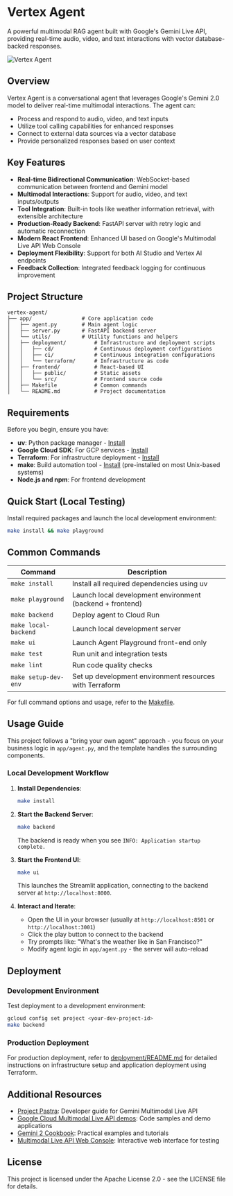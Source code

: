 # Vertex Agent

A powerful multimodal RAG agent built with Google's Gemini Live API, providing real-time audio, video, and text interactions with vector database-backed responses.

![Vertex Agent](https://storage.googleapis.com/github-repo/generative-ai/sample-apps/e2e-gen-ai-app-starter-pack/live_api_pattern_demo.gif)

## Overview

Vertex Agent is a conversational agent that leverages Google's Gemini 2.0 model to deliver real-time multimodal interactions. The agent can:

- Process and respond to audio, video, and text inputs
- Utilize tool calling capabilities for enhanced responses
- Connect to external data sources via a vector database
- Provide personalized responses based on user context

## Key Features

- **Real-time Bidirectional Communication**: WebSocket-based communication between frontend and Gemini model
- **Multimodal Interactions**: Support for audio, video, and text inputs/outputs
- **Tool Integration**: Built-in tools like weather information retrieval, with extensible architecture
- **Production-Ready Backend**: FastAPI server with retry logic and automatic reconnection
- **Modern React Frontend**: Enhanced UI based on Google's Multimodal Live API Web Console
- **Deployment Flexibility**: Support for both AI Studio and Vertex AI endpoints
- **Feedback Collection**: Integrated feedback logging for continuous improvement

## Project Structure

```
vertex-agent/
├── app/                # Core application code
│   ├── agent.py        # Main agent logic
│   ├── server.py       # FastAPI backend server
│   └── utils/          # Utility functions and helpers
│   ├── deployment/         # Infrastructure and deployment scripts
│   │   ├── cd/             # Continuous deployment configurations
│   │   ├── ci/             # Continuous integration configurations
│   │   └── terraform/      # Infrastructure as code
│   ├── frontend/           # React-based UI
│   │   ├── public/         # Static assets
│   │   └── src/            # Frontend source code
│   ├── Makefile            # Common commands
│   └── README.md           # Project documentation
```

## Requirements

Before you begin, ensure you have:

- **uv**: Python package manager - [Install](https://docs.astral.sh/uv/getting-started/installation/)
- **Google Cloud SDK**: For GCP services - [Install](https://cloud.google.com/sdk/docs/install)
- **Terraform**: For infrastructure deployment - [Install](https://developer.hashicorp.com/terraform/downloads)
- **make**: Build automation tool - [Install](https://www.gnu.org/software/make/) (pre-installed on most Unix-based systems)
- **Node.js and npm**: For frontend development

## Quick Start (Local Testing)

Install required packages and launch the local development environment:

```bash
make install && make playground
```

## Common Commands

| Command              | Description                                           |
| -------------------- | ----------------------------------------------------- |
| `make install`       | Install all required dependencies using uv            |
| `make playground`    | Launch local development environment (backend + frontend) |
| `make backend`       | Deploy agent to Cloud Run                             |
| `make local-backend` | Launch local development server                       |
| `make ui`            | Launch Agent Playground front-end only                |
| `make test`          | Run unit and integration tests                        |
| `make lint`          | Run code quality checks                               |
| `make setup-dev-env` | Set up development environment resources with Terraform |

For full command options and usage, refer to the [Makefile](vertex-agent/Makefile).

## Usage Guide

This project follows a "bring your own agent" approach - you focus on your business logic in `app/agent.py`, and the template handles the surrounding components.

### Local Development Workflow

1. **Install Dependencies**:
   ```bash
   make install
   ```

2. **Start the Backend Server**:
   ```bash
   make backend
   ```
   The backend is ready when you see `INFO: Application startup complete.`

3. **Start the Frontend UI**:
   ```bash
   make ui
   ```
   This launches the Streamlit application, connecting to the backend server at `http://localhost:8000`.

4. **Interact and Iterate**:
   - Open the UI in your browser (usually at `http://localhost:8501` or `http://localhost:3001`)
   - Click the play button to connect to the backend
   - Try prompts like: "What's the weather like in San Francisco?"
   - Modify agent logic in `app/agent.py` - the server will auto-reload

## Deployment

### Development Environment

Test deployment to a development environment:

```bash
gcloud config set project <your-dev-project-id>
make backend
```

### Production Deployment

For production deployment, refer to [deployment/README.md](vertex-agent/deployment/README.md) for detailed instructions on infrastructure setup and application deployment using Terraform.

## Additional Resources

- [Project Pastra](https://github.com/heiko-hotz/gemini-multimodal-live-dev-guide/tree/main): Developer guide for Gemini Multimodal Live API
- [Google Cloud Multimodal Live API demos](https://github.com/GoogleCloudPlatform/generative-ai/tree/main/gemini/multimodal-live-api): Code samples and demo applications
- [Gemini 2 Cookbook](https://github.com/google-gemini/cookbook/tree/main/gemini-2): Practical examples and tutorials
- [Multimodal Live API Web Console](https://github.com/google-gemini/multimodal-live-api-web-console): Interactive web interface for testing

## License

This project is licensed under the Apache License 2.0 - see the LICENSE file for details.
